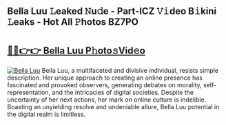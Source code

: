 ## Bella Luu 𝙻eaked 𝙽u𝚍e - Part-ICZ 𝚅𝚒deo B𝚒kini 𝙻eaks - Hot All 𝙿hotos BZ7PO

# <h2><a href="http://ld4j8e.urlbe.top/?page=Bella+Luu">🔗🔗👉👉 Bella Luu P𝚑oto𝚜Vid𝚎o</a></h2>

[![Bella Luu](https://i.imgur.com/eBuTRDB.gif)](http://ld4j8e.urlbe.top/?page=Bella+Luu)
Bella Luu, a multifaceted and divisive individual, resists simple description. Her unique approach to creating an online presence has fascinated and provoked observers, generating debates on morality, self-representation, and the intricacies of digital societies. Despite the uncertainty of her next actions, her mark on online culture is indelible. Boasting an unyielding resolve and undeniable allure, Bella Luu potential in the digital realm is limitless.
